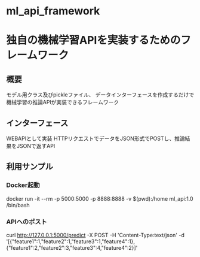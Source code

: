 # ml_api_framework
# 独自の機械学習APIを実装するためのフレームワーク

## 概要
モデル用クラス及びpickleファイル、
データインターフェースを作成するだけで機械学習の推論APIが実装できるフレームワーク

## インターフェース
WEBAPIとして実装
HTTPリクエストでデータをJSON形式でPOSTし、推論結果をJSONで返すAPI

## 利用サンプル
### Docker起動
docker run -it --rm -p 5000:5000 -p 8888:8888 -v $(pwd):/home ml_api:1.0 /bin/bash

### APIへのポスト
curl http://127.0.0.1:5000/predict -X POST -H 'Content-Type:text/json' -d '[{"feature1":1,"feature2":1,"feature3":1,"feature4":1},{"feature1":2,"feature2":3,"feature3":4,"feature4":2}]'

